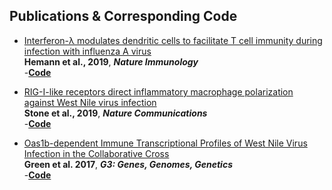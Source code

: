 ## Publications & Corresponding Code
- [Interferon-λ modulates dendritic cells to facilitate T cell immunity during infection with influenza A virus](https://www.nature.com/articles/s41590-019-0408-z)   
**Hemann et al., 2019**, ***Nature Immunology***   
-**[Code](https://hemann.galelab.org)**

- [RIG-I-like receptors direct inflammatory macrophage polarization against West Nile virus infection](https://www.nature.com/articles/s41467-019-11250-5)   
**Stone et al., 2019**, ***Nature Communications***   
-**[Code](http://stone.galelab.org)**

- [Oas1b-dependent Immune Transcriptional Profiles of West Nile Virus Infection in the Collaborative Cross](https://www.g3journal.org/content/7/6/1665)   
**Green et al. 2017**, ***G3: Genes, Genomes, Genetics***   
-**[Code](https://github.com/greener98103/oas1b/wiki)**
